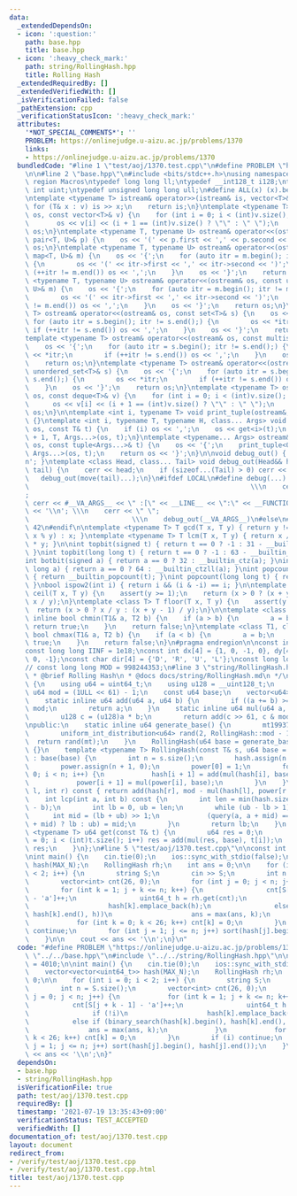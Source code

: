```yaml
---
data:
  _extendedDependsOn:
  - icon: ':question:'
    path: base.hpp
    title: base.hpp
  - icon: ':heavy_check_mark:'
    path: string/RollingHash.hpp
    title: Rolling Hash
  _extendedRequiredBy: []
  _extendedVerifiedWith: []
  _isVerificationFailed: false
  _pathExtension: cpp
  _verificationStatusIcon: ':heavy_check_mark:'
  attributes:
    '*NOT_SPECIAL_COMMENTS*': ''
    PROBLEM: https://onlinejudge.u-aizu.ac.jp/problems/1370
    links:
    - https://onlinejudge.u-aizu.ac.jp/problems/1370
  bundledCode: "#line 1 \"test/aoj/1370.test.cpp\"\n#define PROBLEM \"https://onlinejudge.u-aizu.ac.jp/problems/1370\"\
    \n\n#line 2 \"base.hpp\"\n#include <bits/stdc++.h>\nusing namespace std;\n#pragma\
    \ region Macros\ntypedef long long ll;\ntypedef __int128_t i128;\ntypedef unsigned\
    \ int uint;\ntypedef unsigned long long ull;\n#define ALL(x) (x).begin(), (x).end()\n\
    \ntemplate <typename T> istream& operator>>(istream& is, vector<T>& v) {\n   \
    \ for (T& x : v) is >> x;\n    return is;\n}\ntemplate <typename T> ostream& operator<<(ostream&\
    \ os, const vector<T>& v) {\n    for (int i = 0; i < (int)v.size(); i++) {\n \
    \       os << v[i] << (i + 1 == (int)v.size() ? \"\" : \" \");\n    }\n    return\
    \ os;\n}\ntemplate <typename T, typename U> ostream& operator<<(ostream& os, const\
    \ pair<T, U>& p) {\n    os << '(' << p.first << ',' << p.second << ')';\n    return\
    \ os;\n}\ntemplate <typename T, typename U> ostream& operator<<(ostream& os, const\
    \ map<T, U>& m) {\n    os << '{';\n    for (auto itr = m.begin(); itr != m.end();)\
    \ {\n        os << '(' << itr->first << ',' << itr->second << ')';\n        if\
    \ (++itr != m.end()) os << ',';\n    }\n    os << '}';\n    return os;\n}\ntemplate\
    \ <typename T, typename U> ostream& operator<<(ostream& os, const unordered_map<T,\
    \ U>& m) {\n    os << '{';\n    for (auto itr = m.begin(); itr != m.end();) {\n\
    \        os << '(' << itr->first << ',' << itr->second << ')';\n        if (++itr\
    \ != m.end()) os << ',';\n    }\n    os << '}';\n    return os;\n}\ntemplate <typename\
    \ T> ostream& operator<<(ostream& os, const set<T>& s) {\n    os << '{';\n   \
    \ for (auto itr = s.begin(); itr != s.end();) {\n        os << *itr;\n       \
    \ if (++itr != s.end()) os << ',';\n    }\n    os << '}';\n    return os;\n}\n\
    template <typename T> ostream& operator<<(ostream& os, const multiset<T>& s) {\n\
    \    os << '{';\n    for (auto itr = s.begin(); itr != s.end();) {\n        os\
    \ << *itr;\n        if (++itr != s.end()) os << ',';\n    }\n    os << '}';\n\
    \    return os;\n}\ntemplate <typename T> ostream& operator<<(ostream& os, const\
    \ unordered_set<T>& s) {\n    os << '{';\n    for (auto itr = s.begin(); itr !=\
    \ s.end();) {\n        os << *itr;\n        if (++itr != s.end()) os << ',';\n\
    \    }\n    os << '}';\n    return os;\n}\ntemplate <typename T> ostream& operator<<(ostream&\
    \ os, const deque<T>& v) {\n    for (int i = 0; i < (int)v.size(); i++) {\n  \
    \      os << v[i] << (i + 1 == (int)v.size() ? \"\" : \" \");\n    }\n    return\
    \ os;\n}\n\ntemplate <int i, typename T> void print_tuple(ostream&, const T&)\
    \ {}\ntemplate <int i, typename T, typename H, class... Args> void print_tuple(ostream&\
    \ os, const T& t) {\n    if (i) os << ',';\n    os << get<i>(t);\n    print_tuple<i\
    \ + 1, T, Args...>(os, t);\n}\ntemplate <typename... Args> ostream& operator<<(ostream&\
    \ os, const tuple<Args...>& t) {\n    os << '{';\n    print_tuple<0, tuple<Args...>,\
    \ Args...>(os, t);\n    return os << '}';\n}\n\nvoid debug_out() { cerr << '\\\
    n'; }\ntemplate <class Head, class... Tail> void debug_out(Head&& head, Tail&&...\
    \ tail) {\n    cerr << head;\n    if (sizeof...(Tail) > 0) cerr << \", \";\n \
    \   debug_out(move(tail)...);\n}\n#ifdef LOCAL\n#define debug(...)           \
    \                                                        \\\n    cerr << \" \"\
    ;                                                                     \\\n   \
    \ cerr << #__VA_ARGS__ << \" :[\" << __LINE__ << \":\" << __FUNCTION__ << \"]\"\
    \ << '\\n'; \\\n    cerr << \" \";                                           \
    \                          \\\n    debug_out(__VA_ARGS__)\n#else\n#define debug(...)\
    \ 42\n#endif\n\ntemplate <typename T> T gcd(T x, T y) { return y != 0 ? gcd(y,\
    \ x % y) : x; }\ntemplate <typename T> T lcm(T x, T y) { return x / gcd(x, y)\
    \ * y; }\n\nint topbit(signed t) { return t == 0 ? -1 : 31 - __builtin_clz(t);\
    \ }\nint topbit(long long t) { return t == 0 ? -1 : 63 - __builtin_clzll(t); }\n\
    int botbit(signed a) { return a == 0 ? 32 : __builtin_ctz(a); }\nint botbit(long\
    \ long a) { return a == 0 ? 64 : __builtin_ctzll(a); }\nint popcount(signed t)\
    \ { return __builtin_popcount(t); }\nint popcount(long long t) { return __builtin_popcountll(t);\
    \ }\nbool ispow2(int i) { return i && (i & -i) == i; }\n\ntemplate <class T> T\
    \ ceil(T x, T y) {\n    assert(y >= 1);\n    return (x > 0 ? (x + y - 1) / y :\
    \ x / y);\n}\ntemplate <class T> T floor(T x, T y) {\n    assert(y >= 1);\n  \
    \  return (x > 0 ? x / y : (x + y - 1) / y);\n}\n\ntemplate <class T1, class T2>\
    \ inline bool chmin(T1& a, T2 b) {\n    if (a > b) {\n        a = b;\n       \
    \ return true;\n    }\n    return false;\n}\ntemplate <class T1, class T2> inline\
    \ bool chmax(T1& a, T2 b) {\n    if (a < b) {\n        a = b;\n        return\
    \ true;\n    }\n    return false;\n}\n#pragma endregion\n\nconst int INF = 1e9;\n\
    const long long IINF = 1e18;\nconst int dx[4] = {1, 0, -1, 0}, dy[4] = {0, 1,\
    \ 0, -1};\nconst char dir[4] = {'D', 'R', 'U', 'L'};\nconst long long MOD = 1000000007;\n\
    // const long long MOD = 998244353;\n#line 3 \"string/RollingHash.hpp\"\n\n/**\n\
    \ * @brief Rolling Hash\n * @docs docs/string/RollingHash.md\n */\nclass RollingHash\
    \ {\n    using u64 = uint64_t;\n    using u128 = __uint128_t;\n    static const\
    \ u64 mod = (1ULL << 61) - 1;\n    const u64 base;\n    vector<u64> hash, power;\n\
    \    static inline u64 add(u64 a, u64 b) {\n        if ((a += b) >= mod) a -=\
    \ mod;\n        return a;\n    }\n    static inline u64 mul(u64 a, u64 b) {\n\
    \        u128 c = (u128)a * b;\n        return add(c >> 61, c & mod);\n    }\n\
    \npublic:\n    static inline u64 generate_base() {\n        mt19937_64 mt(chrono::steady_clock::now().time_since_epoch().count());\n\
    \        uniform_int_distribution<u64> rand(2, RollingHash::mod - 1);\n      \
    \  return rand(mt);\n    }\n    RollingHash(u64 base = generate_base()) : base(base)\
    \ {}\n    template <typename T> RollingHash(const T& s, u64 base = generate_base())\
    \ : base(base) {\n        int n = s.size();\n        hash.assign(n + 1, 0);\n\
    \        power.assign(n + 1, 0);\n        power[0] = 1;\n        for (int i =\
    \ 0; i < n; i++) {\n            hash[i + 1] = add(mul(hash[i], base), s[i]);\n\
    \            power[i + 1] = mul(power[i], base);\n        }\n    }\n    u64 query(int\
    \ l, int r) const { return add(hash[r], mod - mul(hash[l], power[r - l])); }\n\
    \    int lcp(int a, int b) const {\n        int len = min(hash.size() - a, hash.size()\
    \ - b);\n        int lb = 0, ub = len;\n        while (ub - lb > 1) {\n      \
    \      int mid = (lb + ub) >> 1;\n            (query(a, a + mid) == query(b, b\
    \ + mid) ? lb : ub) = mid;\n        }\n        return lb;\n    }\n    template\
    \ <typename T> u64 get(const T& t) {\n        u64 res = 0;\n        for (int i\
    \ = 0; i < (int)t.size(); i++) res = add(mul(res, base), t[i]);\n        return\
    \ res;\n    }\n};\n#line 5 \"test/aoj/1370.test.cpp\"\n\nconst int MAX_N = 4010;\n\
    \nint main() {\n    cin.tie(0);\n    ios::sync_with_stdio(false);\n    vector<vector<uint64_t>>\
    \ hash(MAX_N);\n    RollingHash rh;\n    int ans = 0;\n\n    for (int i = 0; i\
    \ < 2; i++) {\n        string S;\n        cin >> S;\n        int n = S.size();\n\
    \        vector<int> cnt(26, 0);\n        for (int j = 0; j < n; j++) {\n    \
    \        for (int k = 1; j + k <= n; k++) {\n                cnt[S[j + k - 1]\
    \ - 'a']++;\n                uint64_t h = rh.get(cnt);\n                if (!i)\n\
    \                    hash[k].emplace_back(h);\n                else if (binary_search(hash[k].begin(),\
    \ hash[k].end(), h))\n                    ans = max(ans, k);\n            }\n\
    \            for (int k = 0; k < 26; k++) cnt[k] = 0;\n        }\n        if (i)\
    \ continue;\n        for (int j = 1; j <= n; j++) sort(hash[j].begin(), hash[j].end());\n\
    \    }\n\n    cout << ans << '\\n';\n}\n"
  code: "#define PROBLEM \"https://onlinejudge.u-aizu.ac.jp/problems/1370\"\n\n#include\
    \ \"../../base.hpp\"\n#include \"../../string/RollingHash.hpp\"\n\nconst int MAX_N\
    \ = 4010;\n\nint main() {\n    cin.tie(0);\n    ios::sync_with_stdio(false);\n\
    \    vector<vector<uint64_t>> hash(MAX_N);\n    RollingHash rh;\n    int ans =\
    \ 0;\n\n    for (int i = 0; i < 2; i++) {\n        string S;\n        cin >> S;\n\
    \        int n = S.size();\n        vector<int> cnt(26, 0);\n        for (int\
    \ j = 0; j < n; j++) {\n            for (int k = 1; j + k <= n; k++) {\n     \
    \           cnt[S[j + k - 1] - 'a']++;\n                uint64_t h = rh.get(cnt);\n\
    \                if (!i)\n                    hash[k].emplace_back(h);\n     \
    \           else if (binary_search(hash[k].begin(), hash[k].end(), h))\n     \
    \               ans = max(ans, k);\n            }\n            for (int k = 0;\
    \ k < 26; k++) cnt[k] = 0;\n        }\n        if (i) continue;\n        for (int\
    \ j = 1; j <= n; j++) sort(hash[j].begin(), hash[j].end());\n    }\n\n    cout\
    \ << ans << '\\n';\n}"
  dependsOn:
  - base.hpp
  - string/RollingHash.hpp
  isVerificationFile: true
  path: test/aoj/1370.test.cpp
  requiredBy: []
  timestamp: '2021-07-19 13:35:43+09:00'
  verificationStatus: TEST_ACCEPTED
  verifiedWith: []
documentation_of: test/aoj/1370.test.cpp
layout: document
redirect_from:
- /verify/test/aoj/1370.test.cpp
- /verify/test/aoj/1370.test.cpp.html
title: test/aoj/1370.test.cpp
---
```

